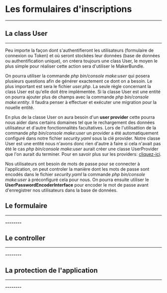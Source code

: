 # Les formulaires d'inscriptions
--------

## La class User
--------
Peu importe la façon dont s'authentifieront les utilisateurs (formulaire de connexion ou Token) et où seront stockées leur données (base de données ou authentification unique), on créera toujours une class User, le moyen le plus simple pour réaliser cette action sera d'utiliser le MakerBundle.

On pourra utiliser la commande *php bin/console make:user* qui posera plusieurs questions afin de générer exactement ce dont on a besoin. Le plus important est sera le fichier *user.php*. La seule règle concernant la class User est qu'elle doit être implémentée. Si la classe User est une entité on pourra ajouter plus de champs avec la commande *php bin/console make:entity*. Il faudra penser à effectuer et exécuter une migration pour la nouelle entité.

En plus de la classe User on aura besoin d'un **user provider** cette pourra nous aider dans certains domaines tel que le rechargement des données utilisateur et d'autre fonctionnalités facultatives.
Lors de l'utilisattion de la commande *php bin/console make:user* un provider a été automatiquement configuré dans notre fichier *security.yaml* sous la clé provider. Notre classe User est une entité nous n'avons donc rien d'autre à faire si cela n'avait pas été le cas *php bin/console make:user* aurait créer une classe UserProvider que l'on aurait du terminer. Pour en savoir plus sur les providers: [cliquez-ici](https://symfony.com/doc/current/security/user_provider.html).

Nos utilisateurs ont besoin de mots de passe pour se connecter à l'application, on peut controler la manière dont les mots de passe sont encodés dans le fichier *security.yaml* la commande *php bin/console make:user* à préconfiguré cela pour nous. On pourra ensuite utiliser le **UserPasswordEncoderInterface** pour encoder le mot de passe avant d'enregistrer nos utilisateurs dans la base de données.



## Le formulaire
--------
**--------**

## Le controller
--------
**--------**

## La protection de l'application
--------
**--------**
